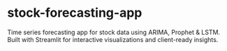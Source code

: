 # stock-forecasting-app
Time series forecasting app for stock data using ARIMA, Prophet &amp; LSTM. Built with Streamlit for interactive visualizations and client-ready insights.
